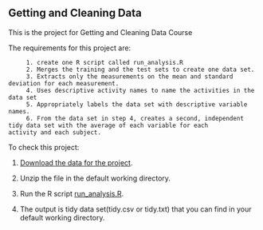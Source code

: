 ## Getting and Cleaning Data
This is the project for Getting and Cleaning Data Course

The requirements for this project are: 

         1. create one R script called run_analysis.R 
         2. Merges the training and the test sets to create one data set.
         3. Extracts only the measurements on the mean and standard deviation for each measurement. 
         4. Uses descriptive activity names to name the activities in the data set
         5. Appropriately labels the data set with descriptive variable names. 
         6. From the data set in step 4, creates a second, independent tidy data set with the average of each variable for each             activity and each subject.

To check this project:

1. [Download the data for the project](https://d396qusza40orc.cloudfront.net/getdata%2Fprojectfiles%2FUCI%20HAR%20Dataset.zip).

2. Unzip the file in the default working directory.

3. Run the R script [run_analysis.R](run_analysis.R).

4. The output is tidy data set(tidy.csv or tidy.txt) that you can find in your default working directory.

